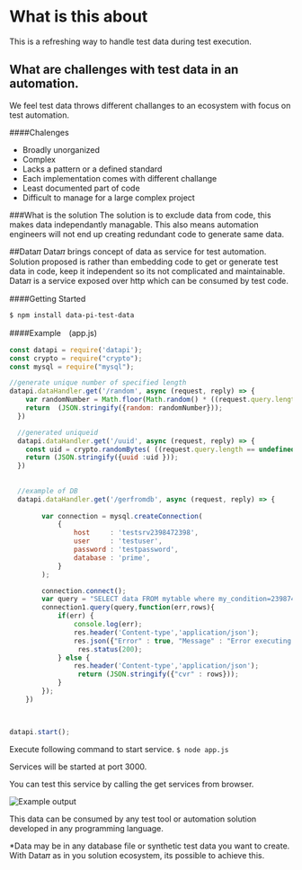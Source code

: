 # What is this about
This is a refreshing way to handle test data during test execution.
## What are challenges with test data in an automation.
We feel test data throws different challanges to an ecosystem with focus on test automation.

####Chalenges
- Broadly unorganized
- Complex
- Lacks a pattern or a defined standard
- Each implementation comes with different challange 
- Least documented part of code
- Difficult to manage for a large complex project

###What is the solution
The solution is to exclude data from code, this makes data independantly managable. This also means automation engineers will not end up creating redundant code to generate same data.

##Data𝜋
Data𝜋 brings concept of data as service for test automation. Solution proposed is rather than embedding code to get or generate test data in code, keep it independent so its not complicated and maintainable. 
Data𝜋 is a service exposed over http which can be consumed by test code.  


####Getting Started

`$ npm install data-pi-test-data`

####Example　(app.js)

```javascript
const datapi = require('datapi');
const crypto = require("crypto");
const mysql = require("mysql");

//generate unique number of specified length
datapi.dataHandler.get('/random', async (request, reply) => {
    var randomNumber = Math.floor(Math.random() * ((request.query.length == undefined) ? 1000 : parseInt(request.query.length))) + 1; 
    return  (JSON.stringify({random: randomNumber}));
  })

  //generated uniqueid
  datapi.dataHandler.get('/uuid', async (request, reply) => {
    const uid = crypto.randomBytes( ((request.query.length == undefined) ? 16 : parseInt(request.query.length))).toString("hex");
    return (JSON.stringify({uuid :uid }));
  })
  
  
  //example of DB
  datapi.dataHandler.get('/gerfromdb', async (request, reply) => {
        
        var connection = mysql.createConnection(
            {
                host     : 'testsrv2398472398',
                user     : 'testuser',
                password : 'testpassword',
                database : 'prime',
            }
        );

        connection.connect();
        var query = "SELECT data FROM mytable where my_condition=239874 LIMIT 1";                 
        connection1.query(query,function(err,rows){            
            if(err) {                
                console.log(err); 
				res.header('Content-type','application/json');	
                res.json({"Error" : true, "Message" : "Error executing MySQL query" + err}); 
				 res.status(200);	
            } else {
				res.header('Content-type','application/json');	
                 return (JSON.stringify({"cvr" : rows}));      
            }            
        });       
    })

 

datapi.start();
```
Execute following command to start service.
`$ node app.js`

Services will be started at port 3000.

You can test this service by calling the get services from browser.

![Example output](http://www.naveen.org.in/datapi.png)


This data can be consumed by any test tool or automation solution developed in any programming language.

*Data may be in any database file or synthetic test data you want to create. With Data𝜋 as in you solution  ecosystem, its possible to achieve this.
